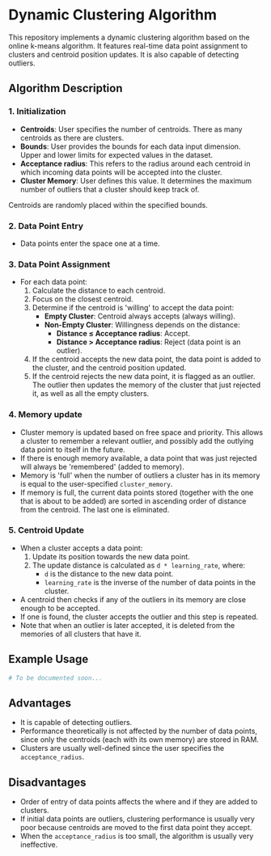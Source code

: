 # Dynamic Clustering Algorithm

This repository implements a dynamic clustering algorithm based on the online k-means algorithm. It features real-time data point assignment to clusters and centroid position updates. It is also capable of detecting outliers.

## Algorithm Description

### 1. Initialization

- **Centroids**: User specifies the number of centroids. There as many centroids as there are clusters.
- **Bounds**: User provides the bounds for each data input dimension. Upper and lower limits for expected values in the dataset.
- **Acceptance radius**: This refers to the radius around each centroid in which incoming data points will be accepted into the cluster.
- **Cluster Memory**: User defines this value. It determines the maximum number of outliers that a cluster should keep track of.

Centroids are randomly placed within the specified bounds.

### 2. Data Point Entry

- Data points enter the space one at a time.

### 3. Data Point Assignment

- For each data point:
  1. Calculate the distance to each centroid.
  2. Focus on the closest centroid.
  3. Determine if the centroid is 'willing' to accept the data point:
     - **Empty Cluster**: Centroid always accepts (always willing).
     - **Non-Empty Cluster**: Willingness depends on the distance:
       - **Distance ≤ Acceptance radius**: Accept.
       - **Distance > Acceptance radius**: Reject (data point is an outlier).
  4. If the centroid accepts the new data point, the data point is added to the cluster, and the centroid position updated.
  5. If the centroid rejects the new data point, it is flagged as an outlier. The outlier then updates the memory of the cluster that just rejected it, as well as all the empty clusters.

### 4. Memory update

- Cluster memory is updated based on free space and priority. This allows a cluster to remember a relevant outlier, and possibly add the outlying data point to itself in the future.
- If there is enough memory available, a data point that was just rejected will always be 'remembered' (added to memory).
- Memory is 'full' when the number of outliers a cluster has in its memory is equal to the user-specified `cluster_memory`.
- If memory is full, the current data points stored (together with the one that is about to be added) are sorted in ascending order of distance from the centroid. The last one is eliminated.

### 5. Centroid Update

- When a cluster accepts a data point:
  1. Update its position towards the new data point.
  2. The update distance is calculated as `d * learning_rate`, where:
     - `d` is the distance to the new data point.
     - `learning_rate` is the inverse of the number of data points in the cluster.
- A centroid then checks if any of the outliers in its memory are close enough to be accepted. 
- If one is found, the cluster accepts the outlier and this step is repeated.
- Note that when an outlier is later accepted, it is deleted from the memories of all clusters that have it.

## Example Usage

```python
# To be documented soon...

```

## Advantages
- It is capable of detecting outliers.
- Performance theoretically is not affected by the number of data points, since only the centroids (each with its own memory) are stored in RAM.
- Clusters are usually well-defined since the user specifies the `acceptance_radius`.

## Disadvantages
- Order of entry of data points affects the where and if they are added to clusters.
- If initial data points are outliers, clustering performance is usually very poor because centroids are moved to the first data point they accept.
- When the `acceptance_radius` is too small, the algorithm is usually very ineffective.